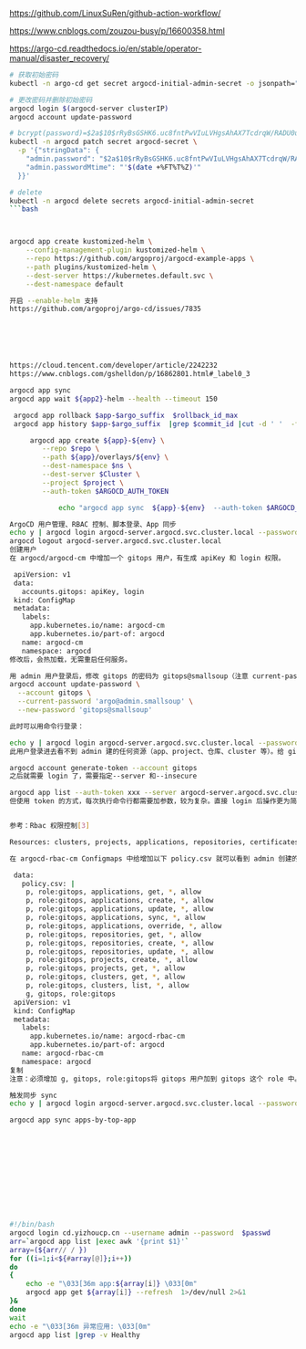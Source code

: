 https://github.com/LinuxSuRen/github-action-workflow/

https://www.cnblogs.com/zouzou-busy/p/16600358.html


https://argo-cd.readthedocs.io/en/stable/operator-manual/disaster_recovery/

```bash
# 获取初始密码
kubectl -n argo-cd get secret argocd-initial-admin-secret -o jsonpath="{.data.password}" | base64 -d  

# 更改密码并删除初始密码
argocd login $(argocd-server clusterIP)
argocd account update-password

# bcrypt(password)=$2a$10$rRyBsGSHK6.uc8fntPwVIuLVHgsAhAX7TcdrqW/RADU0uh7CaChLa
kubectl -n argocd patch secret argocd-secret \
  -p '{"stringData": {
    "admin.password": "$2a$10$rRyBsGSHK6.uc8fntPwVIuLVHgsAhAX7TcdrqW/RADU0uh7CaChLa",
    "admin.passwordMtime": "'$(date +%FT%T%Z)'"
  }}'

# delete
kubectl -n argocd delete secrets argocd-initial-admin-secret
```bash



argocd app create kustomized-helm \
    --config-management-plugin kustomized-helm \
    --repo https://github.com/argoproj/argocd-example-apps \
    --path plugins/kustomized-helm \
    --dest-server https://kubernetes.default.svc \
    --dest-namespace default

开启 --enable-helm 支持
https://github.com/argoproj/argo-cd/issues/7835 






https://cloud.tencent.com/developer/article/2242232
https://www.cnblogs.com/gshelldon/p/16862801.html#_label0_3

argocd app sync 
argocd app wait ${app2}-helm --health --timeout 150

 argocd app rollback $app-$argo_suffix  $rollback_id_max
 argocd app history $app-$argo_suffix  |grep $commit_id |cut -d ' '  -f 1 

     argocd app create ${app}-${env} \
        --repo $repo \
        --path ${app}/overlays/${env} \
        --dest-namespace $ns \
        --dest-server $Cluster \
        --project $project \
        --auth-token $ARGOCD_AUTH_TOKEN

            echo "argocd app sync  ${app}-${env}  --auth-token $ARGOCD_AUTH_TOKEN"

ArgoCD 用户管理、RBAC 控制、脚本登录、App 同步
echo y | argocd login argocd-server.argocd.svc.cluster.local --password 'argo@admin.smallsoup' --username admin
argocd logout argocd-server.argocd.svc.cluster.local
创建用户
在 argocd/argocd-cm 中增加一个 gitops 用户，有生成 apiKey 和 login 权限。

 apiVersion: v1
 data:
   accounts.gitops: apiKey, login
 kind: ConfigMap
 metadata:
   labels:
     app.kubernetes.io/name: argocd-cm
     app.kubernetes.io/part-of: argocd
   name: argocd-cm
   namespace: argocd
修改后，会热加载，无需重启任何服务。

用 admin 用户登录后，修改 gitops 的密码为 gitops@smallsoup（注意 current-password 是当前登录用户的密码，如果用 admin 登录的，就是 admin 的密码）
argocd account update-password \
  --account gitops \
  --current-password 'argo@admin.smallsoup' \
  --new-password 'gitops@smallsoup'

此时可以用命令行登录：

echo y | argocd login argocd-server.argocd.svc.cluster.local --password 'gitops@smallsoup' --username gitops
此用户登录进去看不到 admin 建的任何资源（app、project、仓库、cluster 等）。给 gitops 用户生成 token：（这样生成的 token 从不过期，可以加--expires-in 参数设置过期时长）

argocd account generate-token --account gitops
之后就需要 login 了，需要指定--server 和--insecure

argocd app list --auth-token xxx --server argocd-server.argocd.svc.cluster.local --insecure
但使用 token 的方式，每次执行命令行都需要加参数，较为复杂。直接 login 后操作更为简单。


参考：Rbac 权限控制[3]

Resources: clusters, projects, applications, repositories, certificates, accounts, gpgkeys, logs, exec Actions: get, create, update, delete, sync, override, action/<group/kind/action-name>

在 argocd-rbac-cm Configmaps 中给增加以下 policy.csv 就可以看到 admin 创建的 app、仓库等信息了：

 data:
   policy.csv: |
    p, role:gitops, applications, get, *, allow
    p, role:gitops, applications, create, *, allow
    p, role:gitops, applications, update, *, allow
    p, role:gitops, applications, sync, *, allow
    p, role:gitops, applications, override, *, allow
    p, role:gitops, repositories, get, *, allow
    p, role:gitops, repositories, create, *, allow
    p, role:gitops, repositories, update, *, allow
    p, role:gitops, projects, create, *, allow
    p, role:gitops, projects, get, *, allow
    p, role:gitops, clusters, get, *, allow
    p, role:gitops, clusters, list, *, allow
    g, gitops, role:gitops
 apiVersion: v1
 kind: ConfigMap
 metadata:
   labels:
     app.kubernetes.io/name: argocd-rbac-cm
     app.kubernetes.io/part-of: argocd
   name: argocd-rbac-cm
   namespace: argocd
复制
注意：必须增加 g, gitops, role:gitops将 gitops 用户加到 gitops 这个 role 中。

触发同步 sync
echo y | argocd login argocd-server.argocd.svc.cluster.local --password 'gitops@smallsoup' --username gitops

argocd app sync apps-by-top-app












#!/bin/bash
argocd login cd.yizhoucp.cn --username admin --password  $passwd
arr=`argocd app list |exec awk '{print $1}'`
array=(${arr// / }) 
for ((i=1;i<${#array[@]};i++))
do
{
    echo -e "\033[36m app:${array[i]} \033[0m"
    argocd app get ${array[i]} --refresh  1>/dev/null 2>&1
}&
done
wait
echo -e "\033[36m 异常应用: \033[0m"
argocd app list |grep -v Healthy
